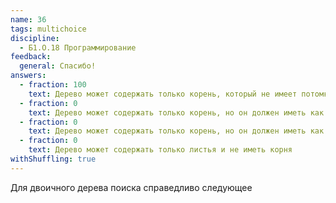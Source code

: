 ```yaml
---
name: 36
tags: multichoice
discipline:
  - Б1.О.18 Программирование
feedback:
  general: Спасибо!
answers:
  - fraction: 100
    text: Дерево может содержать только корень, который не имеет потомков
  - fraction: 0
    text: Дерево может содержать только корень, но он должен иметь как минимум двух потомков
  - fraction: 0
    text: Дерево может содержать только корень, но он должен иметь как минимум одного потомка
  - fraction: 0
    text: Дерево может содержать только листья и не иметь корня
withShuffling: true
---
```


Для двоичного дерева поиска справедливо следующее